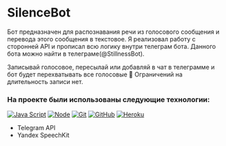 # SilenceBot

 Бот предназначен для распознавания речи из голосового сообщения и перевода этого сообщения в текстовое.
 Я реализовал работу с сторонней API и прописал всю логику внутри телеграм бота. Данного бота можно найти в телеграме(@StillnessBot).

 Записывай голосовое, пересылай или добавляй в чат в телеграмме и бот будет перехватывать все голосовые 🤫
  Ограничений на длительность записи нет.

### На проекте были использованы следующие технологии:

[![Java Script](https://shields.io/badge/-Java_Script-F7DF1E?logo=javascript&style=for-the-badge&logoColor=222)](https://learn.javascript.ru/)
[![Node](https://shields.io/badge/-Node-333?logo=node.js&style=for-the-badge)](https://nodejs.org/en/)
[![Git](https://shields.io/badge/-Git-f0efe7?logo=git&style=for-the-badge)](https://git-scm.com/)
[![GitHub](https://shields.io/badge/-GitHub-333?logo=GitHub&style=for-the-badge)](https://github.com/)
[![Heroku](https://img.shields.io/badge/-Heroku-431490?logo=heroku&style=for-the-badge)](https://www.heroku.com/)

- Telegram API
- Yandex SpeechKit

